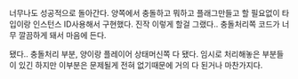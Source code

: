 너무나도 성공적으로 돌아간다. 양쪽에서 충돌하고 뭐하고 플래그만들고 할 필요없이 타입이랑 인스턴스 ID사용해서 구현했다. 진작 이렇게 할걸 그랬다.. 충돌처리쪽 코드가 너무 깔끔하게 돼서 마음에 든다.

됐다.. 충돌처리 부분, 양이랑 플레이어 상태머신쪽 다 됐다. 임시로 처리해놓은 부분들이 있긴 하지만 이부분은 문제될게 전혀 없기때문에 거의 다 된거나 마찬가지다.
